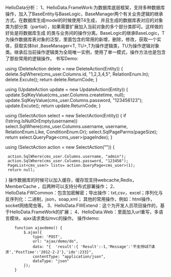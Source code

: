 HelloData分析：
1、HelloData.FrameWork:为数据库底层框架，支持多种数据库操作，加入了BaseEntity与BaseLogic，BaseManager两个有关业务逻辑的继承方式。在数据库生成model的时候使用T4生成，
并且生成的数据库表对应的对象类为部分类（partial），如果需要扩展加入当前对象的多个部分类即可。这样做的好处是将数据库生成
的类与业务间的操作分离。BaseLogic的继承BaseLogic<T>，T为操作数据库表对象的泛型，里面包含的常用的新增，删除，修改，获取一个实体，获取实体list
,BaseManager<T, TU>,T为操作逻辑类，TU为操作逻辑对象类。继承后当前操作逻辑类为全局唯一实例，使用了单一模式，操作方法也是包含了那些常用的逻辑操作。
书写Demo:

 using (DeleteAction delete = new DeleteAction(Entity))
 {
     delete.SqlWhere(cms_user.Columns.id, "1,2,3,4,5", RelationEnum.In);
     delete.Excute();
     return delete.ReturnCode;
 }
 
using (UpdateAction update = new UpdateAction(Entity))
 {
     update.SqlKeyValue(cms_user.Columns.createtime, null);
     update.SqlKeyValue(cms_user.Columns.password, "123456123");
     update.Excute();
     return update.ReturnCode;
 }
 
using (SelectAction select = new SelectAction(Entity))
 {
     if (!string.IsNullOrEmpty(username))
         select.SqlWhere(cms_user.Columns.username, username, RelationEnum.Like, ConditionEnum.Or);
     select.SqlPageParms(pageSize);
     return select.QueryPage<cms_user>(pageIndex);
 }
 
using (SelectAction action = new SelectAction(""))
 {
    
     action.SqlWhere(cms_user.Columns.username, "admin");
     action.SqlWhere(cms_user.Columns.password, "123456");
     PageList<cms_user> lists= action.QueryPage<cms_user>(1);
     return null;
 }
 操作数据库的时候可以加入缓存，缓存现支持webcache,Redis，MemberCache ，后两种可以支持分布式部署操作；
 2、HelloData.FWCommon：包含加密解密；导出操作：txt,csv，excel；序列化与反序列化：二进制，json，soap,xml；
 其他的常用操作，例如：html操作，socket网络爬虫等。
 3、HelloData.FWExtend：这个为开发人员项目操作的，基于HelloData.FrameWork的扩展；
 4、HelloData.Web：里面加入url重写，多语言模块，ajax请求类似mvc的操作。
 操作demo:
 
        function ajaxdemo() {
            $.ajax({
                type: 'POST',
                url: "ajax/demo/do",
                data: "{  'result':{ 'Result':-1,'Message':'不支持GET请求','PostTime':'2012-2-2'},'ido':233}",
                contentType: "application/json",
                dataType: "json"
            });
        }
